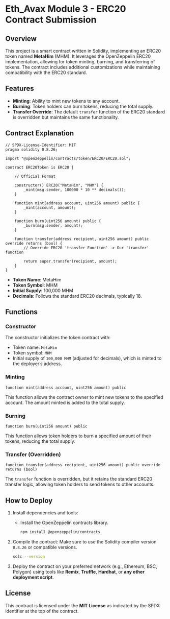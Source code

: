 # Eth_Avax Module 3 - ERC20 Contract Submission

## Overview

This project is a smart contract written in Solidity, implementing an ERC20 token named **MetaHim** (MHM). It leverages the OpenZeppelin ERC20 implementation, allowing for token minting, burning, and transferring of tokens. The contract includes additional customizations while maintaining compatibility with the ERC20 standard.

## Features

- **Minting**: Ability to mint new tokens to any account.
- **Burning**: Token holders can burn tokens, reducing the total supply.
- **Transfer Override**: The default `transfer` function of the ERC20 standard is overridden but maintains the same functionality.

## Contract Explanation

```solidity
// SPDX-License-Identifier: MIT
pragma solidity 0.8.26;

import "@openzeppelin/contracts/token/ERC20/ERC20.sol";

contract ERC20Token is ERC20 {

    // Official Format
    
    constructor() ERC20("MetaHim", "MHM") {
        _mint(msg.sender, 100000 * 10 ** decimals());
    }

    function mint(address account, uint256 amount) public {
        _mint(account, amount);
    }

    function burn(uint256 amount) public {
        _burn(msg.sender, amount);
    }

    function transfer(address recipient, uint256 amount) public override returns (bool) {
        // Override ERC20 'transfer Function' -> Our 'transfer' function

        return super.transfer(recipient, amount);
    }
}
```

- **Token Name**: MetaHim
- **Token Symbol**: MHM
- **Initial Supply**: 100,000 MHM
- **Decimals**: Follows the standard ERC20 decimals, typically 18.

## Functions

### Constructor
The constructor initializes the token contract with:
- Token name: `MetaHim`
- Token symbol: `MHM`
- Initial supply of `100,000 MHM` (adjusted for decimals), which is minted to the deployer’s address.

### Minting
```solidity
function mint(address account, uint256 amount) public
```
This function allows the contract owner to mint new tokens to the specified account. The amount minted is added to the total supply.

### Burning
```solidity
function burn(uint256 amount) public
```
This function allows token holders to burn a specified amount of their tokens, reducing the total supply.

### Transfer (Overridden)
```solidity
function transfer(address recipient, uint256 amount) public override returns (bool)
```
The `transfer` function is overridden, but it retains the standard ERC20 transfer logic, allowing token holders to send tokens to other accounts.

## How to Deploy

1. Install dependencies and tools:
   - Install the OpenZeppelin contracts library.
     ```bash
     npm install @openzeppelin/contracts
     ```

2. Compile the contract:
   Make sure to use the Solidity compiler version `0.8.26` or compatible versions.
   ```bash
   solc --version
   ```

3. Deploy the contract on your preferred network (e.g., Ethereum, BSC, Polygon) using tools like **Remix**, **Truffle**, **Hardhat**, or **any other deployment script**.

## License

This contract is licensed under the **MIT License** as indicated by the SPDX identifier at the top of the contract.

